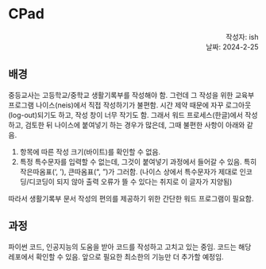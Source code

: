 # CPad

<div align = "right"> 작성자: ish </div>
<div align = "right"> 날짜: 2024-2-25 </div>


## 배경

중등교사는 고등학교/중학교 생활기록부를 작성해야 함. 그런데 그 작성을 위한 교육부 프로그램 나이스(neis)에서 직접 작성하기가 불편함. 시간 제약 때문에 자꾸 로그아웃(log-out)되기도 하고, 작성 창이 너무 작기도 함. 그래서 워드 프로세스(한글)에서 작성하고, 검토한 뒤 나이스에 붙여넣기 하는 경우가 많은데, 그때 불편한 사항이 아래와 같음.

1. 항목에 따른 작성 크기(바이트)를 확인할 수 없음.
2. 특정 특수문자를 입력할 수 없는데, 그것이 붙여넣기 과정에서 들어갈 수 있음. 특히 작은따옴표(‘, ’), 큰따옴표(“, ”)가 그러함. (나이스 상에서 특수문자가 제대로 인코딩/디코딩이 되지 않아 출력 오류가 뜰 수 있다는 취지로 이 글자가 지양됨)

따라서 생활기록부 문서 작성의 편의를 제공하기 위한 간단한 워드 프로그램이 필요함.

## 과정

파이썬 코드, 인공지능의 도움을 받아 코드를 작성하고 고치고 있는 중임. 코드는 해당 레포에서 확인할 수 있음. 앞으로 필요한 최소한의 기능만 더 추가할 예정임.
